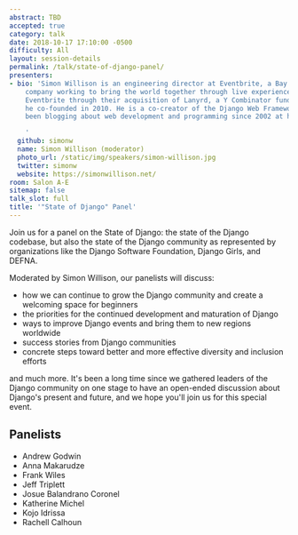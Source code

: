 ```yaml
---
abstract: TBD
accepted: true
category: talk
date: 2018-10-17 17:10:00 -0500
difficulty: All
layout: session-details
permalink: /talk/state-of-django-panel/
presenters:
- bio: 'Simon Willison is an engineering director at Eventbrite, a Bay Area ticketing
    company working to bring the world together through live experiences. Simon joined
    Eventbrite through their acquisition of Lanyrd, a Y Combinator funded company
    he co-founded in 2010. He is a co-creator of the Django Web Framework, and has
    been blogging about web development and programming since 2002 at https://simonwillison.net/

    '
  github: simonw
  name: Simon Willison (moderator)
  photo_url: /static/img/speakers/simon-willison.jpg
  twitter: simonw
  website: https://simonwillison.net/
room: Salon A-E
sitemap: false
talk_slot: full
title: '"State of Django" Panel'
---
```


Join us for a panel on the State of Django: the state of the Django codebase, but also the state of the Django community as represented by organizations like the Django Software Foundation, Django Girls, and DEFNA.

Moderated by Simon Willison, our panelists will discuss:

-  how we can continue to grow the Django community and create a welcoming space for beginners
- the priorities for the continued development and maturation of Django
- ways to improve Django events and bring them to new regions worldwide
- success stories from Django communities
- concrete steps toward better and more effective diversity and inclusion efforts

and much more. It's been a long time since we gathered leaders of the Django community on one stage to have an open-ended discussion about Django's present and future, and we hope you'll join us for this special event.

## Panelists

- Andrew Godwin
- Anna Makarudze
- Frank Wiles
- Jeff Triplett
- Josue Balandrano Coronel
- Katherine Michel
- Kojo Idrissa
- Rachell Calhoun